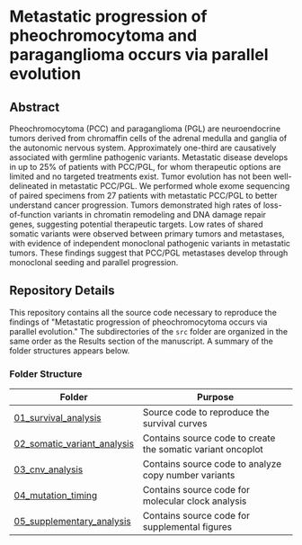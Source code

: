 # Metastatic progression of pheochromocytoma and paraganglioma occurs via parallel evolution
## Abstract
Pheochromocytoma (PCC) and paraganglioma (PGL) are neuroendocrine tumors derived from chromaffin cells of the adrenal medulla and ganglia of the autonomic nervous system. Approximately one-third are causatively associated with germline pathogenic variants. Metastatic disease develops in up to 25% of patients with PCC/PGL, for whom therapeutic options are limited and no targeted treatments exist. Tumor evolution has not been well-delineated in metastatic PCC/PGL. We performed whole exome sequencing of paired specimens from 27 patients with metastatic PCC/PGL to better understand cancer progression. Tumors demonstrated high rates of loss-of-function variants in chromatin remodeling and DNA damage repair genes, suggesting potential therapeutic targets. Low rates of shared somatic variants were observed between primary tumors and metastases, with evidence of independent monoclonal pathogenic variants in metastatic tumors. These findings suggest that PCC/PGL metastases develop through monoclonal seeding and parallel progression.
## Repository Details
This repository contains all the source code necessary to reproduce the findings of "Metastatic progression of pheochromocytoma occurs via parallel evolution." The subdirectories of the `src` folder are organized in the same order as the Results section of the manuscript. A summary of the folder structures appears below.
### Folder Structure 
| Folder | Purpose |
| --- | --- |
| [01_survival_analysis](src/01_survival_analysis) | Source code to reproduce the survival curves |
| [02_somatic_variant_analysis](src/02_somatic_variant_analysis) | Contains source code to create the somatic variant oncoplot |
| [03_cnv_analysis](src/03_cnv_analysis) | Contains source code to analyze copy number variants |
| [04_mutation_timing](src/04_mutation_timing) | Contains source code for molecular clock analysis |
| [05_supplementary_analysis](src/05_supplementary_analysis) | Contains source code for supplemental figures |

